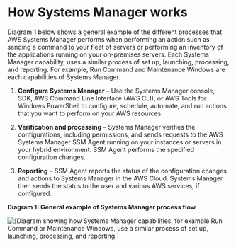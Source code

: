 # How Systems Manager works<a name="how-it-works"></a>

Diagram 1 below shows a general example of the different processes that AWS Systems Manager performs when performing an action such as sending a command to your fleet of servers or performing an inventory of the applications running on your on\-premises servers\. Each Systems Manager capability, uses a similar process of set up, launching, processing, and reporting\. For example, Run Command and Maintenance Windows are each capabilities of Systems Manager\.

1. **Configure Systems Manager** – Use the Systems Manager console, SDK, AWS Command Line Interface \(AWS CLI\), or AWS Tools for Windows PowerShell to configure, schedule, automate, and run actions that you want to perform on your AWS resources\. 

1. **Verification and processing** – Systems Manager verifies the configurations, including permissions, and sends requests to the AWS Systems Manager SSM Agent running on your instances or servers in your hybrid environment\. SSM Agent performs the specified configuration changes\.

1. **Reporting** – SSM Agent reports the status of the configuration changes and actions to Systems Manager in the AWS Cloud\. Systems Manager then sends the status to the user and various AWS services, if configured\.

**Diagram 1: General example of Systems Manager process flow**

![\[Diagram showing how Systems Manager capabilities, for example Run Command or Maintenance Windows, use a similar process of set up, launching, processing, and reporting.\]](http://docs.aws.amazon.com/systems-manager/latest/userguide/images/how-it-works.png)